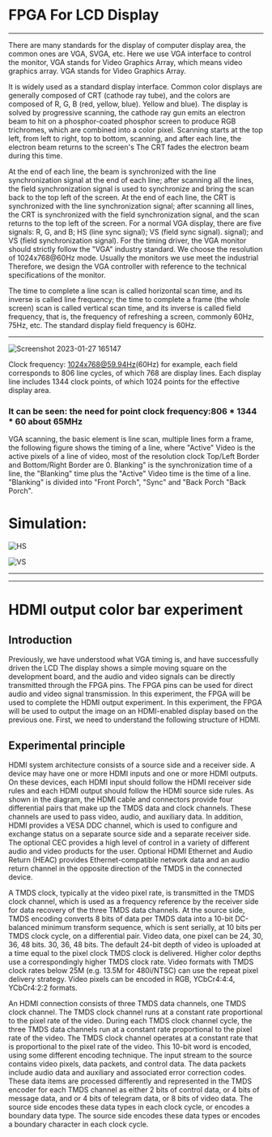# FPGA For LCD Display

* * *

There are many standards for the display of computer display area, the common ones are VGA, SVGA, etc. Here we use VGA interface to control the monitor, VGA stands for Video Graphics Array, which means video graphics array. VGA stands for Video Graphics Array.



It is widely used as a standard display interface. Common color displays are generally composed of CRT (cathode ray tube), and the colors are composed of R, G, B (red, yellow, blue). Yellow and blue). The display is solved by progressive scanning, the cathode ray gun emits an electron beam to hit on a phosphor-coated phosphor screen to produce RGB trichromes, which are combined into a color pixel. Scanning starts at the top left, from left to right, top to bottom, scanning, and after each line, the electron beam returns to the screen's The CRT fades the electron beam during this time.


At the end of each line, the beam is synchronized with the line synchronization signal at the end of each line; after scanning all the lines, the field synchronization signal is used to synchronize and bring the scan back to the top left of the screen. At the end of each line, the CRT is synchronized with the line synchronization signal; after scanning all lines, the CRT is synchronized with the field synchronization signal, and the scan returns to the top left of the screen.
For a normal VGA display, there are five signals: R, G, and B; HS (line sync signal); VS (field sync signal). signal); and VS (field synchronization signal).
For the timing driver, the VGA monitor should strictly follow the "VGA" industry standard. We choose the resolution of  1024x768@60Hz mode.
Usually the monitors we use meet the industrial Therefore, we design the VGA controller with reference to the technical specifications of the monitor.




The time to complete a line scan is called horizontal scan time, and its inverse is called line frequency; the time to complete a frame (the whole screen) scan is called vertical scan time, and its inverse is called field frequency, that is, the frequency of refreshing a screen, commonly 60Hz, 75Hz, etc. The standard display field frequency is 60Hz.


* * *

![Screenshot 2023-01-27 165147](https://user-images.githubusercontent.com/68816726/215047836-3769d0ab-b09c-41ad-82f6-e68774740646.png)


Clock frequency: 1024x768@59.94Hz(60Hz) for example, each field corresponds to 806 line cycles, of which 768 are display lines. Each display line includes 1344 clock points, of which 1024 points for the effective display area.

### It can be seen: the need for point clock frequency:806 * 1344 * 60 about 65MHz

VGA scanning, the basic element is line scan, multiple lines form a frame, the following figure shows the timing of a line, where "Active" Video is the active pixels of a line of video, most of the resolution clock Top/Left Border and Bottom/Right Border are 0.
Blanking" is the synchronization time of a line, the "Blanking" time plus the "Active" Video time is the time of a line. "Blanking" is divided into "Front Porch", "Sync" and "Back Porch "Back Porch".


# Simulation:

![HS](https://user-images.githubusercontent.com/68816726/215075026-8d868f39-69fd-4f94-8cf9-611e98945a84.png)


![VS](https://user-images.githubusercontent.com/68816726/215075031-99c38b60-466d-4d4a-8c89-d84cc0e5862b.png)


* * *
- - -



# HDMI output color bar experiment
## Introduction

Previously, we have understood what VGA timing is, and have successfully driven the LCD
The display shows a simple moving square on the development board, and the audio and video signals can be directly transmitted through the FPGA pins. The FPGA pins can be used for direct audio and video signal transmission. In this experiment, the FPGA will be used to complete the HDMI output experiment. In this experiment, the FPGA will be used to output the image on an HDMI-enabled display based on the previous one. First, we need to understand the following structure of HDMI.


## Experimental principle

HDMI system architecture consists of a source side and a receiver side. A device may have one or more HDMI inputs and one or more HDMI outputs. On these devices, each HDMI input should follow the HDMI receiver side rules and each HDMI output should follow the HDMI source side rules. As shown in the diagram, the HDMI cable and connectors provide four differential pairs that make up the TMDS data and clock channels. These channels are used to pass video, audio, and auxiliary data. In addition, HDMI provides a VESA DDC channel, which is used to configure and exchange status on a separate source side and a separate receiver side. The optional CEC provides a high level of control in a variety of different audio and video products for the user. Optional HDMI Ethernet and Audio Return (HEAC) provides Ethernet-compatible network data and an audio return channel in the opposite direction of the TMDS in the connected device.



A TMDS clock, typically at the video pixel rate, is transmitted in the TMDS clock channel, which is used as a frequency reference by the receiver side for data recovery of the three TMDS data channels. At the source side, TMDS encoding converts 8 bits of data per TMDS data into a 10-bit DC-balanced minimum transform sequence, which is sent serially, at 10 bits per TMDS clock cycle, on a differential pair. Video data, one pixel can be 24, 30, 36, 48 bits. 30, 36, 48 bits. The default 24-bit depth of video is uploaded at a time equal to the pixel clock TMDS clock is delivered. Higher color depths use a correspondingly higher TMDS clock rate. Video formats with TMDS clock rates below 25M (e.g. 13.5M for 480i/NTSC) can use the repeat pixel delivery strategy. Video pixels can be encoded in RGB, YCbCr4:4:4, YCbCr4:2:2 formats.



An HDMI connection consists of three TMDS data channels, one TMDS clock channel. The TMDS clock channel runs at a constant rate proportional to the pixel rate of the video. During each TMDS clock channel cycle, the three TMDS data channels run at a constant rate proportional to the pixel rate of the video. The TMDS clock channel operates at a constant rate that is proportional to the pixel rate of the video. This 10-bit word is encoded, using some different encoding technique. The input stream to the source contains video pixels, data packets, and control data. The data packets include audio data and auxiliary and associated error correction codes. These data items are processed differently and represented in the TMDS encoder for each TMDS channel as either 2 bits of control data, or 4 bits of message data, and
or 4 bits of telegram data, or 8 bits of video data. The source side encodes these data types in each clock cycle, or encodes a boundary data type. The source side encodes these data types or encodes a boundary character in each clock cycle.

